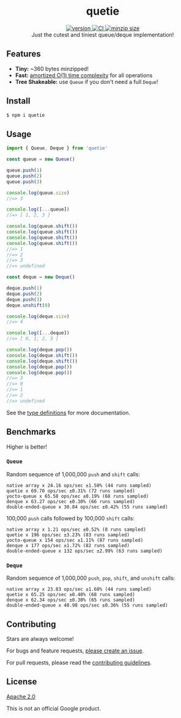 <h1 align="center">
  quetie
</h1>

<div align="center">
  <a href="https://npmjs.org/package/quetie">
    <img src="https://badgen.now.sh/npm/v/quetie" alt="version" />
  </a>
  <a href="https://github.com/TomerAberbach/quetie/actions">
    <img src="https://github.com/TomerAberbach/quetie/workflows/CI/badge.svg" alt="CI" />
  </a>
  <a href="https://bundlephobia.com/result?p=quetie">
    <img src="https://badgen.net/bundlephobia/minzip/quetie" alt="minzip size" />
  </a>
</div>

<div align="center">
  Just the cutest and tiniest queue/deque implementation!
</div>

## Features

- **Tiny:** ~360 bytes minzipped!
- **Fast:**
  [amortized O(1) time complexity](https://en.wikipedia.org/wiki/Amortized_analysis)
  for all operations
- **Tree Shakeable:** use `Queue` if you don't need a full `Deque`!

## Install

```sh
$ npm i quetie
```

## Usage

```js
import { Queue, Deque } from 'quetie'

const queue = new Queue()

queue.push(1)
queue.push(2)
queue.push(3)

console.log(queue.size)
//=> 3

console.log([...queue])
//=> [ 1, 2, 3 ]

console.log(queue.shift())
console.log(queue.shift())
console.log(queue.shift())
console.log(queue.shift())
//=> 1
//=> 2
//=> 3
//=> undefined

const deque = new Deque()

deque.push(1)
deque.push(2)
deque.push(3)
deque.unshift(0)

console.log(deque.size)
//=> 4

console.log([...deque])
//=> [ 0, 1, 2, 3 ]

console.log(deque.pop())
console.log(deque.shift())
console.log(deque.shift())
console.log(deque.pop())
console.log(deque.pop())
//=> 3
//=> 0
//=> 1
//=> 2
//=> undefined
```

See the
[type definitions](https://github.com/TomerAberbach/quetie/blob/main/src/index.d.ts)
for more documentation.

## Benchmarks

Higher is better!

### `Queue`

Random sequence of 1,000,000 `push` and `shift` calls:

```
native array x 24.16 ops/sec ±1.50% (44 runs sampled)
quetie x 69.70 ops/sec ±0.31% (72 runs sampled)
yocto-queue x 65.58 ops/sec ±0.19% (68 runs sampled)
denque x 63.27 ops/sec ±0.30% (66 runs sampled)
double-ended-queue x 30.84 ops/sec ±0.42% (55 runs sampled)
```

100,000 `push` calls followed by 100,000 `shift` calls:

```
native array x 1.21 ops/sec ±0.52% (8 runs sampled)
quetie x 196 ops/sec ±3.23% (83 runs sampled)
yocto-queue x 154 ops/sec ±1.11% (87 runs sampled)
denque x 177 ops/sec ±1.72% (82 runs sampled)
double-ended-queue x 132 ops/sec ±2.99% (63 runs sampled)
```

### `Deque`

Random sequence of 1,000,000 `push`, `pop`, `shift`, and `unshift` calls:

```
native array x 23.83 ops/sec ±1.60% (44 runs sampled)
quetie x 65.25 ops/sec ±0.40% (68 runs sampled)
denque x 62.34 ops/sec ±0.30% (65 runs sampled)
double-ended-queue x 40.98 ops/sec ±0.36% (55 runs sampled)
```

## Contributing

Stars are always welcome!

For bugs and feature requests,
[please create an issue](https://github.com/TomerAberbach/quetie/issues/new).

For pull requests, please read the
[contributing guidelines](https://github.com/TomerAberbach/quetie/blob/master/contributing.md).

## License

[Apache 2.0](https://github.com/TomerAberbach/quetie/blob/master/license)

This is not an official Google product.
